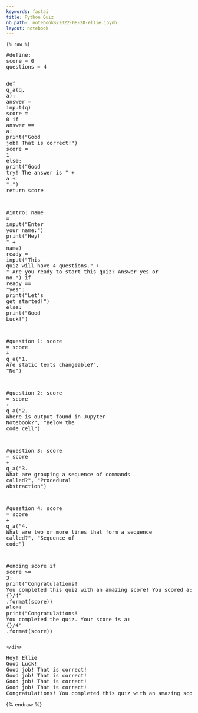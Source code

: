 ```yaml
---
keywords: fastai
title: Python Quiz
nb_path: _notebooks/2022-08-28-ellie.ipynb
layout: notebook
---
```


<!--
#################################################
### THIS FILE WAS AUTOGENERATED! DO NOT EDIT! ###
#################################################
# file to edit: _notebooks/2022-08-28-ellie.ipynb
-->

<div class="container" id="notebook-container">
        
    {% raw %}
    
<div class="cell border-box-sizing code_cell rendered">
<div class="input">

<div class="inner_cell">
    <div class="input_area">
<div class=" highlight hl-ipython3"><pre><span></span><span class="c1">#define:</span>
<span class="n">score</span> <span class="o">=</span> <span class="mi">0</span>
<span class="n">questions</span> <span class="o">=</span> <span class="mi">4</span>

<span class="k">def</span> <span class="nf">q_a</span><span class="p">(</span><span class="n">q</span><span class="p">,</span> <span class="n">a</span><span class="p">):</span>
    <span class="n">answer</span> <span class="o">=</span> <span class="nb">input</span><span class="p">(</span><span class="n">q</span><span class="p">)</span>
    <span class="n">score</span> <span class="o">=</span> <span class="mi">0</span>
    <span class="k">if</span> <span class="n">answer</span> <span class="o">==</span> <span class="n">a</span><span class="p">:</span>
        <span class="nb">print</span><span class="p">(</span><span class="s2">&quot;Good job! That is correct!&quot;</span><span class="p">)</span>
        <span class="n">score</span> <span class="o">=</span> <span class="mi">1</span>
    <span class="k">else</span><span class="p">:</span>
        <span class="nb">print</span><span class="p">(</span><span class="s2">&quot;Good try! The answer is &quot;</span> <span class="o">+</span> <span class="n">a</span> <span class="o">+</span> <span class="s2">&quot;.&quot;</span><span class="p">)</span>
    <span class="k">return</span> <span class="n">score</span>
 
<span class="c1">#intro:</span>
<span class="n">name</span> <span class="o">=</span> <span class="nb">input</span><span class="p">(</span><span class="s2">&quot;Enter your name:&quot;</span><span class="p">)</span>
<span class="nb">print</span><span class="p">(</span><span class="s2">&quot;Hey! &quot;</span> <span class="o">+</span> <span class="n">name</span><span class="p">)</span>
<span class="n">ready</span> <span class="o">=</span> <span class="nb">input</span><span class="p">(</span><span class="s2">&quot;This quiz will have 4 questions.&quot;</span> <span class="o">+</span> <span class="s2">&quot; Are you ready to start this quiz? Answer yes or no.&quot;</span><span class="p">)</span>
<span class="k">if</span> <span class="n">ready</span> <span class="o">==</span> <span class="s2">&quot;yes&quot;</span><span class="p">:</span>
    <span class="nb">print</span><span class="p">(</span><span class="s2">&quot;Let&#39;s get started!&quot;</span><span class="p">)</span>
<span class="k">else</span><span class="p">:</span>
    <span class="nb">print</span><span class="p">(</span><span class="s2">&quot;Good Luck!&quot;</span><span class="p">)</span>

<span class="c1">#question 1:</span>
<span class="n">score</span> <span class="o">=</span> <span class="n">score</span> <span class="o">+</span> <span class="n">q_a</span><span class="p">(</span><span class="s2">&quot;1. Are static texts changeable?&quot;</span><span class="p">,</span> <span class="s2">&quot;No&quot;</span><span class="p">)</span>

<span class="c1">#question 2:</span>
<span class="n">score</span> <span class="o">=</span> <span class="n">score</span> <span class="o">+</span> <span class="n">q_a</span><span class="p">(</span><span class="s2">&quot;2. Where is output found in Jupyter Notebook?&quot;</span><span class="p">,</span> <span class="s2">&quot;Below the code cell&quot;</span><span class="p">)</span>

<span class="c1">#question 3:</span>
<span class="n">score</span> <span class="o">=</span> <span class="n">score</span> <span class="o">+</span> <span class="n">q_a</span><span class="p">(</span><span class="s2">&quot;3. What are grouping a sequence of commands called?&quot;</span><span class="p">,</span> <span class="s2">&quot;Procedural abstraction&quot;</span><span class="p">)</span>

<span class="c1">#question 4:</span>
<span class="n">score</span> <span class="o">=</span> <span class="n">score</span> <span class="o">+</span> <span class="n">q_a</span><span class="p">(</span><span class="s2">&quot;4. What are two or more lines that form a sequence called?&quot;</span><span class="p">,</span> <span class="s2">&quot;Sequence of code&quot;</span><span class="p">)</span>

<span class="c1">#ending score</span>
<span class="k">if</span> <span class="n">score</span> <span class="o">&gt;=</span> <span class="mi">3</span><span class="p">:</span>
    <span class="nb">print</span><span class="p">(</span><span class="s2">&quot;Congratulations! You completed this quiz with an amazing score! You scored a: </span><span class="si">{}</span><span class="s2">/4&quot;</span> <span class="o">.</span><span class="n">format</span><span class="p">(</span><span class="n">score</span><span class="p">))</span>
<span class="k">else</span><span class="p">:</span>
    <span class="nb">print</span><span class="p">(</span><span class="s2">&quot;Congratulations! You completed the quiz. Your score is a: </span><span class="si">{}</span><span class="s2">/4&quot;</span> <span class="o">.</span><span class="n">format</span><span class="p">(</span><span class="n">score</span><span class="p">))</span>
</pre></div>

    </div>
</div>
</div>

<div class="output_wrapper">
<div class="output">

<div class="output_area">

<div class="output_subarea output_stream output_stdout output_text">
<pre>Hey! Ellie
Good Luck!
Good job! That is correct!
Good job! That is correct!
Good job! That is correct!
Good job! That is correct!
Congratulations! You completed this quiz with an amazing score! You scored a: 4/4
</pre>
</div>
</div>

</div>
</div>

</div>
    {% endraw %}

</div>
 

